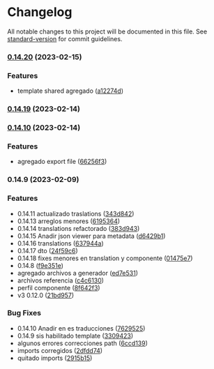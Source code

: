 # Changelog

All notable changes to this project will be documented in this file. See [standard-version](https://github.com/conventional-changelog/standard-version) for commit guidelines.

### [0.14.20](https://github.com/adrianeguez/man-lab-yo-nest/compare/v0.14.19...v0.14.20) (2023-02-15)


### Features

* template shared agregado ([a12274d](https://github.com/adrianeguez/man-lab-yo-nest/commit/a12274deb9747ff881cad68c930c7b967257d690))

### [0.14.19](https://github.com/adrianeguez/man-lab-yo-nest/compare/v0.14.10...v0.14.19) (2023-02-14)

### [0.14.10](https://github.com/adrianeguez/man-lab-yo-nest/compare/v0.14.9...v0.14.10) (2023-02-14)


### Features

* agregado export file ([66256f3](https://github.com/adrianeguez/man-lab-yo-nest/commit/66256f35702f249937c6f517dd50add9ec1d4145))

### 0.14.9 (2023-02-09)


### Features

* 0.14.11 actualizado traslations ([343d842](https://github.com/adrianeguez/man-lab-yo-nest/commit/343d8420d5eaf970bc8ca669aacbc42708870c0a))
* 0.14.13 arreglos menores ([6195364](https://github.com/adrianeguez/man-lab-yo-nest/commit/6195364164904d7f28a2693a2aa360fb4eb33599))
* 0.14.14 translations refactorado ([383d943](https://github.com/adrianeguez/man-lab-yo-nest/commit/383d943c0931337430f43bfbb7a8e1a451e30d11))
* 0.14.15 Anadir json viewer para metadata ([d6429b1](https://github.com/adrianeguez/man-lab-yo-nest/commit/d6429b11cba3595e7fc4b7f3798ab3344dfb24b9))
* 0.14.16 translations ([637944a](https://github.com/adrianeguez/man-lab-yo-nest/commit/637944a561d950b797ad192b39269828f90e5832))
* 0.14.17 dto ([24f59c6](https://github.com/adrianeguez/man-lab-yo-nest/commit/24f59c6506a5024a99c6c20ac17b05011d2aeb34))
* 0.14.18 fixes menores en translation y componente ([01475e7](https://github.com/adrianeguez/man-lab-yo-nest/commit/01475e795d9a7290902cf07afc8f4c2b316b3084))
* 0.14.8 ([f9e351e](https://github.com/adrianeguez/man-lab-yo-nest/commit/f9e351e4bdfdb363b5c71e02810ceb7defee1af6))
* agregado archivos a generador ([ed7e531](https://github.com/adrianeguez/man-lab-yo-nest/commit/ed7e5314b5ef5298c2d7a45a273a8675f476f948))
* archivos referencia ([c4c6130](https://github.com/adrianeguez/man-lab-yo-nest/commit/c4c6130841dd42ad6e80a1f2f3c647b024ee4f13))
* perfil componente  ([8f642f3](https://github.com/adrianeguez/man-lab-yo-nest/commit/8f642f31ae258e0d19686704ba947872c9072a3e))
* v3 0.12.0 ([21bd957](https://github.com/adrianeguez/man-lab-yo-nest/commit/21bd95782036446ebb8ce9bf57054ef55716571e))


### Bug Fixes

* 0.14.10  Anadir en es traducciones ([7629525](https://github.com/adrianeguez/man-lab-yo-nest/commit/7629525a9098abf56acfaf7ccff1084213ca256c))
* 0.14.9 sis habilitado template ([3309423](https://github.com/adrianeguez/man-lab-yo-nest/commit/3309423d848f5ae6c2103162668f902b25222f9a))
* algunos errores correcciones path ([6ccd139](https://github.com/adrianeguez/man-lab-yo-nest/commit/6ccd13994618eb5b281f7d4b11a50c55951e00ce))
* imports corregidos ([2dfdd74](https://github.com/adrianeguez/man-lab-yo-nest/commit/2dfdd74ff6798f9b5cb925d135052c97d730c5f6))
* quitado imports ([2915b15](https://github.com/adrianeguez/man-lab-yo-nest/commit/2915b15b2dd8275c6b8578bc6f825bb14b14aa00))
